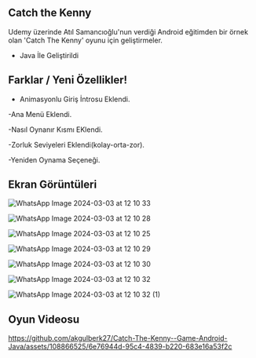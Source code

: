 Catch the Kenny
--------------------
Udemy üzerinde Atıl Samancıoğlu'nun verdiği Android eğitimden bir örnek olan 'Catch The Kenny' oyunu için  geliştirmeler.
* Java İle Geliştirildi

Farklar / Yeni Özellikler!
-------------------------------

- Animasyonlu Giriş İntrosu Eklendi.

-Ana Menü Eklendi.

-Nasıl Oynanır Kısmı EKlendi.

-Zorluk Seviyeleri Eklendi(kolay-orta-zor).

-Yeniden Oynama Seçeneği.

Ekran Görüntüleri
-------------------------------

![WhatsApp Image 2024-03-03 at 12 10 33](https://github.com/akgulberk27/Catch-The-Kenny--Game-Android-Java/assets/108866525/dd1dabfa-cff0-44f7-9ba2-8f6675b24dff)

![WhatsApp Image 2024-03-03 at 12 10 28](https://github.com/akgulberk27/Catch-The-Kenny--Game-Android-Java/assets/108866525/510425b7-bbe9-417d-a73c-9c7ff77b3a23)

![WhatsApp Image 2024-03-03 at 12 10 25](https://github.com/akgulberk27/Catch-The-Kenny--Game-Android-Java/assets/108866525/99dc1c29-e36c-49a8-8ed9-202b4563ef32)

![WhatsApp Image 2024-03-03 at 12 10 29](https://github.com/akgulberk27/Catch-The-Kenny--Game-Android-Java/assets/108866525/3e5a33fa-cb26-4c60-ad45-d2cbcb6c8ac9)

![WhatsApp Image 2024-03-03 at 12 10 30](https://github.com/akgulberk27/Catch-The-Kenny--Game-Android-Java/assets/108866525/18deb031-e66e-47a9-a847-289e2f32e90e)

![WhatsApp Image 2024-03-03 at 12 10 32](https://github.com/akgulberk27/Catch-The-Kenny--Game-Android-Java/assets/108866525/78ccf8d9-2fdc-4b05-8869-695f18c5bb0a)

![WhatsApp Image 2024-03-03 at 12 10 32 (1)](https://github.com/akgulberk27/Catch-The-Kenny--Game-Android-Java/assets/108866525/f8095a65-4ce4-4fbb-af69-2f7d9a9d3c53)


Oyun Videosu
----------------------------------

https://github.com/akgulberk27/Catch-The-Kenny--Game-Android-Java/assets/108866525/6e76944d-95c4-4839-b220-683e16a53f2c




